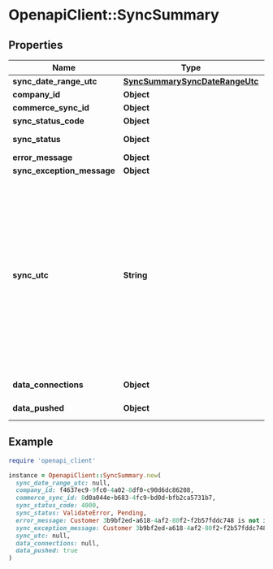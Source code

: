 # OpenapiClient::SyncSummary

## Properties

| Name | Type | Description | Notes |
| ---- | ---- | ----------- | ----- |
| **sync_date_range_utc** | [**SyncSummarySyncDateRangeUtc**](SyncSummarySyncDateRangeUtc.md) |  | [optional] |
| **company_id** | **Object** | Unique identifier for your SMB in Codat. | [optional] |
| **commerce_sync_id** | **Object** | Unique identifier for the sync in Codat. | [optional] |
| **sync_status_code** | **Object** | Numerical status code sync of the company data. | [optional] |
| **sync_status** | **Object** | Status of the sync of the company data. This is linked to status code. | [optional] |
| **error_message** | **Object** | Friendly error message for the sync operation. | [optional] |
| **sync_exception_message** | **Object** | Exception message for the sync operation. | [optional] |
| **sync_utc** | **String** | In Codat&#39;s data model, dates and times are represented using the &lt;a class&#x3D;\&quot;external\&quot; href&#x3D;\&quot;https://en.wikipedia.org/wiki/ISO_8601\&quot; target&#x3D;\&quot;_blank\&quot;&gt;ISO 8601 standard&lt;/a&gt;. Date and time fields are formatted as strings; for example:  &#x60;&#x60;&#x60; 2020-10-08T22:40:50Z 2021-01-01T00:00:00 &#x60;&#x60;&#x60;    When syncing data that contains &#x60;DateTime&#x60; fields from Codat, make sure you support the following cases when reading time information:  - Coordinated Universal Time (UTC): &#x60;2021-11-15T06:00:00Z&#x60; - Unqualified local time: &#x60;2021-11-15T01:00:00&#x60; - UTC time offsets: &#x60;2021-11-15T01:00:00-05:00&#x60;  &gt; Time zones &gt;  &gt; Not all dates from Codat will contain information about time zones.   &gt; Where it is not available from the underlying platform, Codat will return these as times local to the business whose data has been synced. | [optional] |
| **data_connections** | **Object** | Array of containing objects data connection information for the company. | [optional] |
| **data_pushed** | **Object** | Boolean indicator for data being pushed during a sync operation. | [optional] |

## Example

```ruby
require 'openapi_client'

instance = OpenapiClient::SyncSummary.new(
  sync_date_range_utc: null,
  company_id: f4637ec9-9fc0-4a02-8df0-c90d6dc86208,
  commerce_sync_id: 8d0a044e-b683-4fc9-bd0d-bfb2ca5731b7,
  sync_status_code: 4000,
  sync_status: ValidateError, Pending,
  error_message: Customer 3b9bf2ed-a618-4af2-80f2-f2b57fddc748 is not in an Active state. (Archived),
  sync_exception_message: Customer 3b9bf2ed-a618-4af2-80f2-f2b57fddc748 is not in an Active state. (Archived),
  sync_utc: null,
  data_connections: null,
  data_pushed: true
)
```

